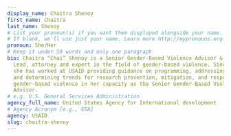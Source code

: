 ```yaml
---
display_name: Chaitra Shenoy
first_name: Chaitra
last_name: Shenoy
# List your pronoun(s) if you want them displayed alongside your name.
# If blank, we'll use just your name. Learn more http://mypronouns.org
pronoun: She/Her
# Keep it under 50 words and only one paragraph
bio: Chaitra “Chai” Shenoy is a Senior Gender-Based Violence Advisor & Team
  Lead, attorney and expert in the field of gender-based violence. Since 2016,
  she has worked at USAID providing guidance on programming, addressing gaps,
  and determining trends for research prevention, mitigation, and response to
  gender-based violence in her capacity as the Senior Gender-Based Violence
  Advisor.
# e.g. U.S. General Services Administration
agency_full_name: United States Agency for International development
# Agency Acronym [e.g., GSA]
agency: USAID
slug: chaitra-shenoy
---
```


